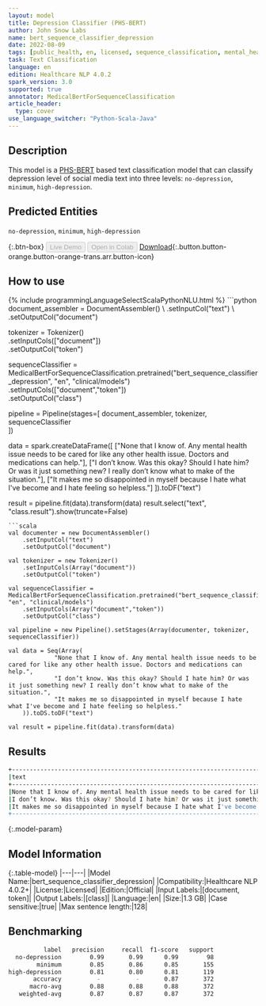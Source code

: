 ```yaml
---
layout: model
title: Depression Classifier (PHS-BERT)
author: John Snow Labs
name: bert_sequence_classifier_depression
date: 2022-08-09
tags: [public_health, en, licensed, sequence_classification, mental_health, depression]
task: Text Classification
language: en
edition: Healthcare NLP 4.0.2
spark_version: 3.0
supported: true
annotator: MedicalBertForSequenceClassification
article_header:
  type: cover
use_language_switcher: "Python-Scala-Java"
---
```


## Description

This model is a [PHS-BERT](https://arxiv.org/abs/2204.04521) based text classification model that can classify depression level of social media text into three levels: `no-depression`, `minimum`, `high-depression`.

## Predicted Entities

`no-depression`, `minimum`, `high-depression`

{:.btn-box}
<button class="button button-orange" disabled>Live Demo</button>
<button class="button button-orange" disabled>Open in Colab</button>
[Download](https://s3.amazonaws.com/auxdata.johnsnowlabs.com/clinical/models/bert_sequence_classifier_depression_en_4.0.2_3.0_1660043784879.zip){:.button.button-orange.button-orange-trans.arr.button-icon}

## How to use



<div class="tabs-box" markdown="1">
{% include programmingLanguageSelectScalaPythonNLU.html %}
```python
document_assembler = DocumentAssembler() \
    .setInputCol("text") \
    .setOutputCol("document")

tokenizer = Tokenizer() \
    .setInputCols(["document"]) \
    .setOutputCol("token")

sequenceClassifier = MedicalBertForSequenceClassification.pretrained("bert_sequence_classifier_depression", "en", "clinical/models")\
    .setInputCols(["document","token"])\
    .setOutputCol("class")

pipeline = Pipeline(stages=[
    document_assembler, 
    tokenizer,
    sequenceClassifier    
])

data = spark.createDataFrame([
             ["None that I know of. Any mental health issue needs to be cared for like any other health issue. Doctors and medications can help."], 
             ["I don’t know. Was this okay? Should I hate him? Or was it just something new? I really don’t know what to make of the situation."], 
             ["It makes me so disappointed in myself because I hate what I've become and I hate feeling so helpless."]
    ]).toDF("text")

result = pipeline.fit(data).transform(data)
result.select("text", "class.result").show(truncate=False)
```
```scala
val documenter = new DocumentAssembler() 
    .setInputCol("text") 
    .setOutputCol("document")

val tokenizer = new Tokenizer()
    .setInputCols(Array("document"))
    .setOutputCol("token")

val sequenceClassifier = MedicalBertForSequenceClassification.pretrained("bert_sequence_classifier_depression", "en", "clinical/models")
    .setInputCols(Array("document","token"))
    .setOutputCol("class")

val pipeline = new Pipeline().setStages(Array(documenter, tokenizer, sequenceClassifier))

val data = Seq(Array(
             "None that I know of. Any mental health issue needs to be cared for like any other health issue. Doctors and medications can help.", 
             "I don’t know. Was this okay? Should I hate him? Or was it just something new? I really don’t know what to make of the situation.", 
             "It makes me so disappointed in myself because I hate what I've become and I hate feeling so helpless."
    )).toDS.toDF("text")

val result = pipeline.fit(data).transform(data)
```
</div>

## Results

```bash
+---------------------------------------------------------------------------------------------------------------------------------+-----------------+
|text                                                                                                                             |result           |
+---------------------------------------------------------------------------------------------------------------------------------+-----------------+
|None that I know of. Any mental health issue needs to be cared for like any other health issue. Doctors and medications can help.|[no-depression]  |
|I don’t know. Was this okay? Should I hate him? Or was it just something new? I really don’t know what to make of the situation. |[minimum]        |
|It makes me so disappointed in myself because I hate what I've become and I hate feeling so helpless.                            |[high-depression]|
+---------------------------------------------------------------------------------------------------------------------------------+-----------------+
```

{:.model-param}
## Model Information

{:.table-model}
|---|---|
|Model Name:|bert_sequence_classifier_depression|
|Compatibility:|Healthcare NLP 4.0.2+|
|License:|Licensed|
|Edition:|Official|
|Input Labels:|[document, token]|
|Output Labels:|[class]|
|Language:|en|
|Size:|1.3 GB|
|Case sensitive:|true|
|Max sentence length:|128|

## Benchmarking

```bash
          label   precision     recall  f1-score   support
  no-depression        0.99       0.99      0.99        98
        minimum        0.85       0.86      0.85       155
high-depression        0.81       0.80      0.81       119
       accuracy          -          -       0.87       372
      macro-avg        0.88       0.88      0.88       372
   weighted-avg        0.87       0.87      0.87       372
```